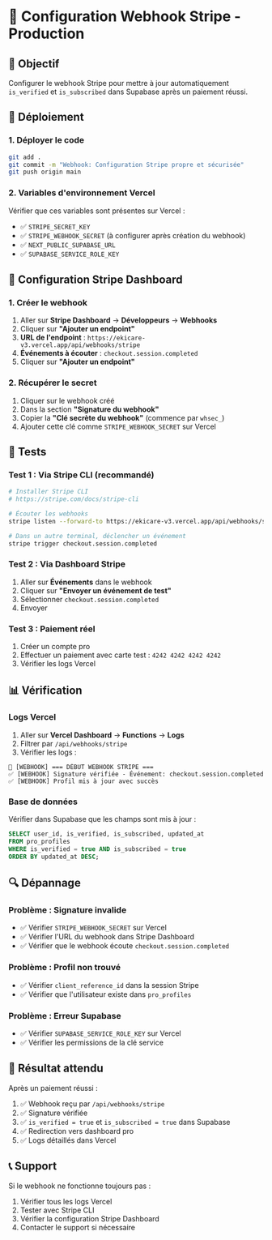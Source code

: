 # 🔔 Configuration Webhook Stripe - Production

## 🎯 Objectif
Configurer le webhook Stripe pour mettre à jour automatiquement `is_verified` et `is_subscribed` dans Supabase après un paiement réussi.

## 🚀 Déploiement

### 1. Déployer le code
```bash
git add .
git commit -m "Webhook: Configuration Stripe propre et sécurisée"
git push origin main
```

### 2. Variables d'environnement Vercel
Vérifier que ces variables sont présentes sur Vercel :
- ✅ `STRIPE_SECRET_KEY`
- ✅ `STRIPE_WEBHOOK_SECRET` (à configurer après création du webhook)
- ✅ `NEXT_PUBLIC_SUPABASE_URL`
- ✅ `SUPABASE_SERVICE_ROLE_KEY`

## 🔧 Configuration Stripe Dashboard

### 1. Créer le webhook
1. Aller sur **Stripe Dashboard** → **Développeurs** → **Webhooks**
2. Cliquer sur **"Ajouter un endpoint"**
3. **URL de l'endpoint** : `https://ekicare-v3.vercel.app/api/webhooks/stripe`
4. **Événements à écouter** : `checkout.session.completed`
5. Cliquer sur **"Ajouter un endpoint"**

### 2. Récupérer le secret
1. Cliquer sur le webhook créé
2. Dans la section **"Signature du webhook"**
3. Copier la **"Clé secrète du webhook"** (commence par `whsec_`)
4. Ajouter cette clé comme `STRIPE_WEBHOOK_SECRET` sur Vercel

## 🧪 Tests

### Test 1 : Via Stripe CLI (recommandé)
```bash
# Installer Stripe CLI
# https://stripe.com/docs/stripe-cli

# Écouter les webhooks
stripe listen --forward-to https://ekicare-v3.vercel.app/api/webhooks/stripe

# Dans un autre terminal, déclencher un événement
stripe trigger checkout.session.completed
```

### Test 2 : Via Dashboard Stripe
1. Aller sur **Événements** dans le webhook
2. Cliquer sur **"Envoyer un événement de test"**
3. Sélectionner `checkout.session.completed`
4. Envoyer

### Test 3 : Paiement réel
1. Créer un compte pro
2. Effectuer un paiement avec carte test : `4242 4242 4242 4242`
3. Vérifier les logs Vercel

## 📊 Vérification

### Logs Vercel
1. Aller sur **Vercel Dashboard** → **Functions** → **Logs**
2. Filtrer par `/api/webhooks/stripe`
3. Vérifier les logs :
```
🔔 [WEBHOOK] === DÉBUT WEBHOOK STRIPE ===
✅ [WEBHOOK] Signature vérifiée - Événement: checkout.session.completed
✅ [WEBHOOK] Profil mis à jour avec succès
```

### Base de données
Vérifier dans Supabase que les champs sont mis à jour :
```sql
SELECT user_id, is_verified, is_subscribed, updated_at 
FROM pro_profiles 
WHERE is_verified = true AND is_subscribed = true
ORDER BY updated_at DESC;
```

## 🔍 Dépannage

### Problème : Signature invalide
- ✅ Vérifier `STRIPE_WEBHOOK_SECRET` sur Vercel
- ✅ Vérifier l'URL du webhook dans Stripe Dashboard
- ✅ Vérifier que le webhook écoute `checkout.session.completed`

### Problème : Profil non trouvé
- ✅ Vérifier `client_reference_id` dans la session Stripe
- ✅ Vérifier que l'utilisateur existe dans `pro_profiles`

### Problème : Erreur Supabase
- ✅ Vérifier `SUPABASE_SERVICE_ROLE_KEY` sur Vercel
- ✅ Vérifier les permissions de la clé service

## 🎯 Résultat attendu

Après un paiement réussi :
1. ✅ Webhook reçu par `/api/webhooks/stripe`
2. ✅ Signature vérifiée
3. ✅ `is_verified = true` et `is_subscribed = true` dans Supabase
4. ✅ Redirection vers dashboard pro
5. ✅ Logs détaillés dans Vercel

## 📞 Support

Si le webhook ne fonctionne toujours pas :
1. Vérifier tous les logs Vercel
2. Tester avec Stripe CLI
3. Vérifier la configuration Stripe Dashboard
4. Contacter le support si nécessaire
